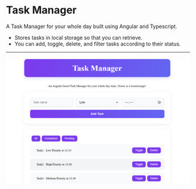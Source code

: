 # Task Manager 

A Task Manager for your whole day built using Angular and Typescript.
- Stores tasks in local storage so that you can retrieve.
- You can add, toggle, delete, and filter tasks according to their status.

---

![TM](TM.png)
